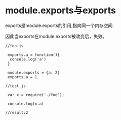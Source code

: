 # module.exports与exports

exports是module.exports的引用,指向同一个内存空间.

因此当exports在module.exports被改变后，失效。

	//foo.js
	
	 exports.a = function(){
	  console.log('a')
	 }
	
	 module.exports = {a: 2}
	 exports.a = 1 

	//test.js
	
	 var x = require('./foo');
	
	 console.log(x.a)

	//result:2